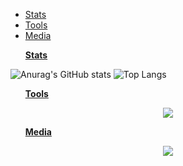 <head>
  <meta charset="UTF-8">
</head>
<body>
  <ul><li><a href="#Stats"> Stats </a></li>
    <li><a href="#Tools"> Tools </a></li>
    <li><a href="#Media"> Media </a></li>
  </ul>
</body>
  <ul><p id="Stats"><strong><u> Stats </u></strong></p></ul>

![Anurag's GitHub stats](https://github-readme-stats.vercel.app/api?username=Jouzep&show_icons=true&theme=radical)
![Top Langs](https://github-readme-stats.vercel.app/api/top-langs/?username=Jouzep&langs_count=8&theme=radical)

  <ul><p id="Tools"><strong><u> Tools </u></strong</p></ul>
  
  <p align="center">
    <a href="https://skillicons.dev">
      <img src="https://skillicons.dev/icons?i=git,c,cpp,haskell,rust,html,css," />
    </a>
  </p>
  <ul><p id="Media"><strong><u> Media </u></strong</p></ul>
    
    
  <p align="center">
    <a href="https://www.linkedin.com/in/villon-zhang/">
      <img src="https://skillicons.dev/icons?i=linkedin" />
    </a>
   </p>
